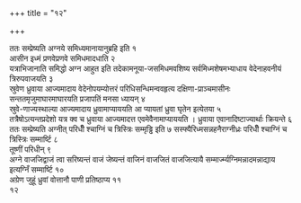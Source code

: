 +++
title = "१२"

+++
 

ततः सम्प्रेष्यति अग्नये समिध्यमानायानुब्रहि इति १   
आसीन इध्मं प्रणवेप्रणवे
समिधमादधाति २   
यत्राभिजानाति समिद्धो अग्न आहुत इति
तदेकामनूया-जसमिधमवशिष्य
सर्वमिध्मशेषमभ्याधाय वेदेनाहवनीयं त्रिरुपवाजयति ३   
स्रुवेण
ध्रुवाया आज्यमादाय वेदेनोपयम्योत्तरं परिधिसन्धिमन्ववहृत्य
दक्षिणा-प्राञ्चमासीनः सन्ततमृजुमाघारमाघारयति प्रजापतिं मनसा
ध्यायन् ४   
स्रुवे-णाज्यस्थाल्या आज्यमादाय ध्रुवामाप्याययति आ प्यायतां
ध्रुवा घृतेन इत्येतया ५   
तत्रैषोऽत्यन्तप्रदेशो यत्र क्व च ध्रुवाया
आज्यमादत्त एवमेवैनामाप्याययति । ध्रुवाया
एवानादिष्टाज्यार्थाः क्रियन्ते ६   
ततः
सम्प्रेष्यति अग्नीत् परिधीँ श्चाग्निं च त्रिस्त्रिः सम्मृड्ढि इति ७
सस्फ्यैरिध्मसन्नहनैराग्नीध्रः परिधीँ श्चाग्निं च
त्रिस्त्रिः सम्मार्ष्टि ८   
तूष्णीं परिधीन् ९   
अग्ने
वाजजिद्वाजं त्वा सरिष्यन्तं वाजं जेष्यन्तं वाजिनं वाजजितं
वाजजित्यायै सम्मार्ज्म्यग्निमन्नादमन्नाद्याय
इत्यग्निँ सम्मार्ष्टि १०   
अग्रेण जुहूं ध्रुवां वोत्तानौ पाणी
प्रतिष्ठाप्य ११   
१२
